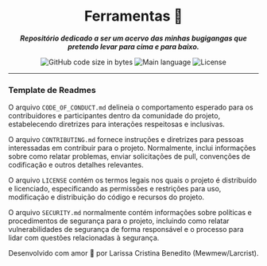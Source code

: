 <h1 align="center">
    Ferramentas 🎒
</h1>

<p align="center">
    <b><i>Repositório dedicado a ser um acervo das minhas bugigangas que pretendo levar para cima e para baixo. </i></b><br>
</p>

<p align="center">
    <img alt="GitHub code size in bytes" src="https://img.shields.io/github/languages/code-size/mewmewdevart/Ferramentas?color=6272a4" />
    <img alt="Main language" src="https://img.shields.io/github/languages/top/mewmewdevart/Ferramentas?color=6272a4" />
    <img alt="License" src="https://img.shields.io/github/license/mewmewdevart/Ferramentas?color=6272a4" />
</p>

<hr>

### Template de Readmes
O arquivo `CODE_OF_CONDUCT.md` delineia o comportamento esperado para os contribuidores e participantes dentro da comunidade do projeto, estabelecendo diretrizes para interações respeitosas e inclusivas.

O arquivo `CONTRIBUTING.md` fornece instruções e diretrizes para pessoas interessadas em contribuir para o projeto. Normalmente, inclui informações sobre como relatar problemas, enviar solicitações de pull, convenções de codificação e outros detalhes relevantes.

O arquivo `LICENSE` contém os termos legais nos quais o projeto é distribuído e licenciado, especificando as permissões e restrições para uso, modificação e distribuição do código e recursos do projeto.

O arquivo `SECURITY.md` normalmente contém informações sobre políticas e procedimentos de segurança para o projeto, incluindo como relatar vulnerabilidades de segurança de forma responsável e o processo para lidar com questões relacionadas à segurança.

<p align="center"> Desenvolvido com amor 💜 por Larissa Cristina Benedito (Mewmew/Larcrist). </p>
